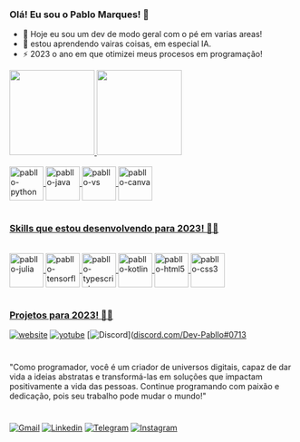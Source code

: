 ### Olá! Eu sou o Pablo Marques! 🤚

- 🔭 Hoje eu sou um dev de modo geral com o pé em varias areas!
- 🌱 estou aprendendo vairas coisas, em especial IA.
- ⚡ 2023 o ano em que otimizei meus procesos em programação!

<div>
<a href="https://github.com/devpabllo">
<img height="150em" src="https://github-readme-stats.vercel.app/api?username=devpabllo&show_icons=true&theme=onedark&include_all_commits-true&count_private-true&locale=pt-br"/>  <img height="150em" src="https://github-readme-stats.vercel.app/api/top-langs/?username=devpabllo&layout=compact&langs_count-16&theme=onedark&locale=pt-br"/>
</div>

<div style="display: inLine_block"><br>
  <img align="center" alt="pabllo-python" height="60" width="60" src="https://cdn.jsdelivr.net/gh/devicons/devicon/icons/python/python-original.svg">
  <img align="center" alt="pabllo-java" height="60" width="60" src="https://cdn.jsdelivr.net/gh/devicons/devicon/icons/java/java-original.svg">
  <img align="center" alt="pabllo-vs" height="60" width="60" src="https://cdn.jsdelivr.net/gh/devicons/devicon/icons/vscode/vscode-original-wordmark.svg">
  <img align="center" alt="pabllo-canva" height="60" width="60" src="https://cdn.jsdelivr.net/gh/devicons/devicon/icons/canva/canva-original.svg">
</div>

#

### Skills que estou desenvolvendo para 2023! 👨‍💻

<div style="display: inLine_block"><br>
  <img align="center" alt="pabllo-julia" height="60" width="60" src="https://cdn.jsdelivr.net/gh/devicons/devicon/icons/julia/julia-original.svg">
  <img align="center" alt="pabllo-tensorflow" height="60" width="60" src="https://cdn.jsdelivr.net/gh/devicons/devicon/icons/tensorflow/tensorflow-original.svg">
  <img align="center" alt="pabllo-typescript" height="60" width="60" src="https://cdn.jsdelivr.net/gh/devicons/devicon/icons/typescript/typescript-plain.svg">
  <img align="center" alt="pabllo-kotlin" height="60" width="60" src="https://cdn.jsdelivr.net/gh/devicons/devicon/icons/kotlin/kotlin-original.svg">
  <img align="center" alt="pabllo-html5" height="60" width="60" src="https://cdn.jsdelivr.net/gh/devicons/devicon/icons/html5/html5-plain.svg">
  <img align="center" alt="pabllo-css3" height="60" width="60" src="https://cdn.jsdelivr.net/gh/devicons/devicon/icons/css3/css3-plain.svg">
</div>

#

### Projetos para 2023! 👨‍💻
[![website]()]()
[![yotube](https://img.shields.io/badge/YouTube-FF0000?style=for-the-badge&logo=youtube&logoColor=white)](https://www.youtube.com/@Unflamestudios)
[![Discord](https://img.shields.io/badge/Discord-7289DA?style=for-the-badge&logo=discord&logoColor=white)]([discord.com/Dev-Pabllo#0713](https://discord.gg/7yYykabkk6)

#
  
"Como programador, você é um criador de universos digitais, capaz de dar vida a ideias abstratas e transformá-las em soluções que impactam positivamente a vida das pessoas. Continue programando com paixão e dedicação, pois seu trabalho pode mudar o mundo!"

#
  
[![Gmail](https://img.shields.io/badge/Gmail-D14836?style=for-the-badge&logo=gmail&logoColor=white)](mailto:pablodevmarques@gmail.com)
[![Linkedin](https://img.shields.io/badge/LinkedIn-0077B5?style=for-the-badge&logo=linkedin&logoColor=white)](https://www.linkedin.com/in/pablo-gustavo-marques-b42906270/)
[![Telegram](https://img.shields.io/badge/Telegram-2CA5E0?style=for-the-badge&logo=telegram&logoColor=white)](@darkdevv)
[![Instagram](https://img.shields.io/badge/Instagram-E4405F?style=for-the-badge&logo=instagram&logoColor=white)](https://www.instagram.com/the_phabllo/)


